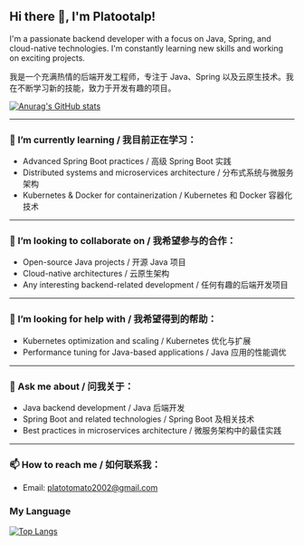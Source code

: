 ## Hi there 👋, I'm Platootalp!

I'm a passionate backend developer with a focus on Java, Spring, and cloud-native technologies. I'm constantly learning
new skills and working on exciting projects.

我是一个充满热情的后端开发工程师，专注于 Java、Spring 以及云原生技术。我在不断学习新的技能，致力于开发有趣的项目。

[![Anurag's GitHub stats](https://github-readme-stats.vercel.app/api?username=platootalp&count_private=true&show_icons=true&theme=ambient_gradient&)](https://github.com/anuraghazra/github-readme-stats)

---

### 🌱 I’m currently learning / 我目前正在学习：

- Advanced Spring Boot practices / 高级 Spring Boot 实践
- Distributed systems and microservices architecture / 分布式系统与微服务架构
- Kubernetes & Docker for containerization / Kubernetes 和 Docker 容器化技术

---

### 👯 I’m looking to collaborate on / 我希望参与的合作：

- Open-source Java projects / 开源 Java 项目
- Cloud-native architectures / 云原生架构
- Any interesting backend-related development / 任何有趣的后端开发项目

---

### 🤔 I’m looking for help with / 我希望得到的帮助：

- Kubernetes optimization and scaling / Kubernetes 优化与扩展
- Performance tuning for Java-based applications / Java 应用的性能调优

---

### 💬 Ask me about / 问我关于：

- Java backend development / Java 后端开发
- Spring Boot and related technologies / Spring Boot 及相关技术
- Best practices in microservices architecture / 微服务架构中的最佳实践

---

### 📫 How to reach me / 如何联系我：

- Email: [platotomato2002@gmail.com](mailto:platotomato2002@gmail.com)

### My Language

[![Top Langs](https://github-readme-stats.vercel.app/api/top-langs/?username=platootalp&theme=ambient_gradient)](https://github.com/anuraghazra/github-readme-stats)
